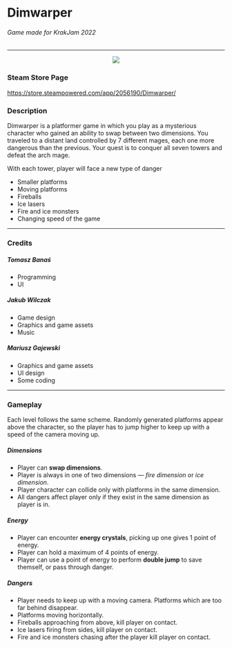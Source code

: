 # **Dimwarper**
###### _Game made for KrakJam 2022_
------------------------
<p align="center">
  <img src="https://i.imgur.com/hxnkOa5.png">
</p>

### Steam Store Page
https://store.steampowered.com/app/2056190/Dimwarper/

### Description
Dimwarper is a platformer game in which you play as a mysterious character who gained an ability to swap between two dimensions. You traveled to a distant land controlled by 7 different mages, each one more dangerous than the previous. Your quest is to conquer all seven towers and defeat the arch mage.

With each tower, player will face a new type of danger
- Smaller platforms
- Moving platforms
- Fireballs
- Ice lasers
- Fire and ice monsters
- Changing speed of the game
 ------------------------
### Credits
##### Tomasz Banaś
- Programming
- UI
##### Jakub Wilczak
- Game design
- Graphics and game assets
- Music
##### Mariusz Gajewski
- Graphics and game assets
- UI design
- Some coding
 ------------------------
### Gameplay

Each level follows the same scheme. Randomly generated platforms appear above the character, so the player has to jump higher to keep up with a speed of the camera moving up.

##### Dimensions
- Player can **swap dimensions**.
- Player is always in one of two dimensions — _fire dimension_ or _ice dimension_.
- Player character can collide only with platforms in the same dimension.
- All dangers affect player only if they exist in the same dimension as player is in.

##### Energy
- Player can encounter **energy crystals**, picking up one gives 1 point of energy. 
- Player can hold a maximum of 4 points of energy. 
- Player can use a point of energy to perform **double jump** to save themself, or pass through danger.

##### Dangers
- Player needs to keep up with a moving camera. Platforms which are too far behind disappear.
- Platforms moving horizontally.
- Fireballs approaching from above, kill player on contact.
- Ice lasers firing from sides, kill player on contact.
- Fire and ice monsters chasing after the player kill player on contact.
